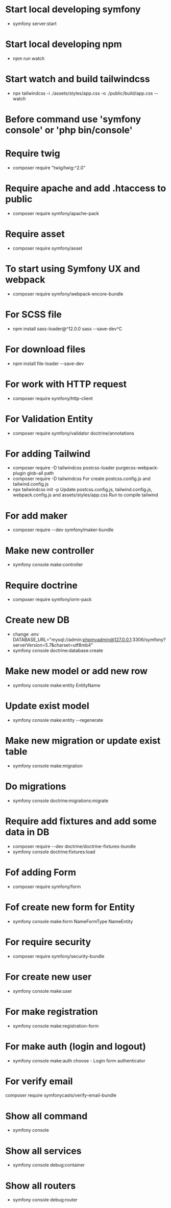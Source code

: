 # Start local developing symfony
- symfony server:start
# Start local developing npm
- npm run watch
# Start watch and build tailwindcss
- npx tailwindcss -i ./assets/styles/app.css -o ./public/build/app.css --watch

# Before command use 'symfony console' or 'php bin/console'

# Require twig
- composer require "twig/twig:^2.0"
# Require apache and add .htaccess to public
- composer require symfony/apache-pack
# Require asset
- composer require symfony/asset
# To start using Symfony UX and webpack
- composer require symfony/webpack-encore-bundle
# For SCSS file
- npm install sass-loader@^12.0.0 sass --save-dev^C
# For download files
- npm install file-loader --save-dev
# For work with HTTP request
- composer require symfony/http-client
# For Validation Entity
- composer require symfony/validator doctrine/annotations

# For adding Tailwind
- composer require -D tailwindcss postcss-loader purgecss-webpack-plugin glob-all path
- composer require -D tailwindcss
  For create postcss.config.js and tailwind.config.js
- npx tailwindcss init -p
  Update postcss.config.js, tailwind.config.js, webpack.config.js and assets/styles/app.css
  Run to compile tailwind

# For add maker
- composer require --dev symfony/maker-bundle
# Make new controller
- symfony console make:controller

# Require doctrine
- composer require symfony/orm-pack
# Create new DB
- change .env
  DATABASE_URL="mysql://admin:phpmyadmin@127.0.0.1:3306/symfony?serverVersion=5.7&charset=utf8mb4"
- symfony console doctrine:database:create
# Make new model or add new row
- symfony console make:entity EntityName
# Update exist model
- symfony console make:entity --regenerate
# Make new migration or update exist table
- symfony console make:migration
# Do migrations
- symfony console doctrine:migrations:migrate
# Require add fixtures and add some data in DB
- composer require --dev doctrine/doctrine-fixtures-bundle
- symfony console doctrine:fixtures:load
# Fof adding Form
- composer require symfony/form
# Fof create new form for Entity
- symfony console make:form NameFormType NameEntity

# For require security
- composer require symfony/security-bundle
# For create new user
- symfony console make:user
# For make registration
- symfony console make:registration-form
# For make auth (login and logout)
- symfony console make:auth
  choose - Login form authenticator
# For verify email
composer require symfonycasts/verify-email-bundle

# Show all command
- symfony console
# Show all services
- symfony console debug:container
# Show all routers
- symfony console debug:router
